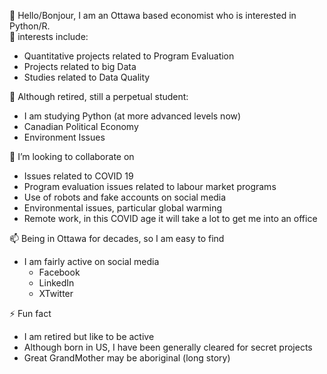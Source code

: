 👋 Hello/Bonjour, I am an Ottawa based economist who is interested in Python/R.   
👀 interests include: 
- Quantitative projects related to Program Evaluation
- Projects related to big Data
- Studies related to Data Quality
  
🌱 Although retired, still a perpetual student:
- I am studying Python (at more advanced levels now)
- Canadian Political Economy
- Environment Issues
  
💞️ I’m looking to collaborate on
- Issues related to COVID 19
- Program evaluation issues related to labour market programs
- Use of robots and fake accounts on social media
- Environmental issues, particular global warming
- Remote work, in this COVID age it will take a lot to get me into an office
  
📫 Being in Ottawa for decades, so I am easy to find
- I am fairly active on social media
  - Facebook
  - LinkedIn
  - XTwitter
    
⚡ Fun fact
  - I am retired but like to be active
  - Although born in US, I have been generally cleared for secret projects
  - Great GrandMother may be aboriginal (long story)

